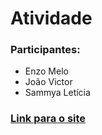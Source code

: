 # Atividade 

### Participantes:
  * Enzo Melo
  * João Victor
  * Sammya Letícia

### [Link para o site](https://portfolio-pi-chi.vercel.app/)
